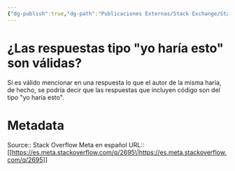 ```yaml
---
{"dg-publish":true,"dg-path":"Publicaciones Externas/Stack Exchange/Stack Overflow en español/Stack Overflow en español Meta/es.meta.stackoverflow.com-2695.md","permalink":"/publicaciones-externas/stack-exchange/stack-overflow-en-espanol/stack-overflow-en-espanol-meta/es-meta-stackoverflow-com-2695/","title":"¿Las respuestas tipo \"yo haría esto\" son válidas?","hide":true,"noteIcon":"\"0\"","created":"2024-04-03T12:49:10.594-06:00","updated":"2024-04-05T16:44:02.148-06:00"}
---
```


# ¿Las respuestas tipo "yo haría esto" son válidas?

Sí es válido mencionar en una respuesta lo que el autor de la misma haría, de hecho, se podría decir que las respuestas que incluyen código son del tipo "yo haría esto".

# Metadata
Source:: Stack Overflow Meta en español
URL:: [[https://es.meta.stackoverflow.com/q/2695\|https://es.meta.stackoverflow.com/q/2695]]

